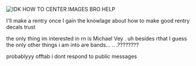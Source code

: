 

<!--
**12d94m/12d94m** is a ✨ _special_ ✨ repository because its `README.md` (this file) appears on your GitHub profile.

Here are some ideas to get you started:

- 🔭 I’m currently working on ...
- 🌱 I’m currently learning ...
- 👯 I’m looking to collaborate on ...
- 🤔 I’m looking for help with ...
- 💬 Ask me about ...
- 📫 How to reach me: ...
- 😄 Pronouns: ...
- ⚡ Fun fact: ...
-->
![IDK HOW TO CENTER IMAGES BRO HELP](https://i.pinimg.com/564x/60/14/6a/60146a4664f72880eba337c0bf032545.jpg)

I'll make a rentry once I gain the knowlage about how to make good rentry decals trust

the only thing im interested in rn is Michael Vey . uh besides rthat I guess the only other things i am into are bands... .. .????????

probablyyy offtab i dont respond to public messages 
